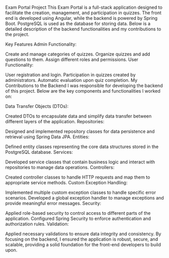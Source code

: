 Exam Portal Project This Exam Portal is a full-stack application designed to facilitate the creation, management, and participation in quizzes. The front end is developed using Angular, while the backend is powered by Spring Boot. PostgreSQL is used as the database for storing data. Below is a detailed description of the backend functionalities and my contributions to the project.

Key Features Admin Functionality:

Create and manage categories of quizzes. Organize quizzes and add questions to them. Assign different roles and permissions. User Functionality:

User registration and login. Participation in quizzes created by administrators. Automatic evaluation upon quiz completion. My Contributions to the Backend I was responsible for developing the backend of this project. Below are the key components and functionalities I worked on:

Data Transfer Objects (DTOs):

Created DTOs to encapsulate data and simplify data transfer between different layers of the application. Repositories:

Designed and implemented repository classes for data persistence and retrieval using Spring Data JPA. Entities:

Defined entity classes representing the core data structures stored in the PostgreSQL database. Services:

Developed service classes that contain business logic and interact with repositories to manage data operations. Controllers:

Created controller classes to handle HTTP requests and map them to appropriate service methods. Custom Exception Handling:

Implemented multiple custom exception classes to handle specific error scenarios. Developed a global exception handler to manage exceptions and provide meaningful error messages. Security:

Applied role-based security to control access to different parts of the application. Configured Spring Security to enforce authentication and authorization rules. Validation:

Applied necessary validations to ensure data integrity and consistency. By focusing on the backend, I ensured the application is robust, secure, and scalable, providing a solid foundation for the front-end developers to build upon.
